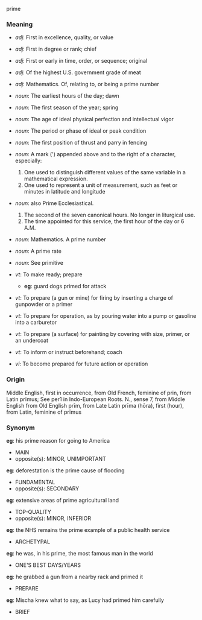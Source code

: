 prime
### Meaning
+ _adj_: First in excellence, quality, or value
+ _adj_: First in degree or rank; chief
+ _adj_: First or early in time, order, or sequence; original
+ _adj_: Of the highest U.S. government grade of meat
+ _adj_: Mathematics. Of, relating to, or being a prime number

+ _noun_: The earliest hours of the day; dawn
+ _noun_: The first season of the year; spring
+ _noun_: The age of ideal physical perfection and intellectual vigor
+ _noun_: The period or phase of ideal or peak condition
+ _noun_: The first position of thrust and parry in fencing
+ _noun_: A mark (') appended above and to the right of a character, especially:
   1. One used to distinguish different values of the same variable in a mathematical expression.
   2. One used to represent a unit of measurement, such as feet or minutes in latitude and longitude
+ _noun_: also Prime Ecclesiastical.
   1. The second of the seven canonical hours. No longer in liturgical use.
   2. The time appointed for this service, the first hour of the day or 6 A.M.
+ _noun_: Mathematics. A prime number
+ _noun_: A prime rate
+ _noun_: See primitive

+ _vt_: To make ready; prepare
    + __eg__: guard dogs primed for attack
+ _vt_: To prepare (a gun or mine) for firing by inserting a charge of gunpowder or a primer
+ _vt_: To prepare for operation, as by pouring water into a pump or gasoline into a carburetor
+ _vt_: To prepare (a surface) for painting by covering with size, primer, or an undercoat
+ _vt_: To inform or instruct beforehand; coach
+ _vi_: To become prepared for future action or operation

### Origin

Middle English, first in occurrence, from Old French, feminine of prin, from Latin prīmus; See per1 in Indo-European Roots. N., sense 7, from Middle English from Old English prīm, from Late Latin prīma (hōra), first (hour), from Latin, feminine of prīmus

### Synonym

__eg__: his prime reason for going to America

+ MAIN
+ opposite(s): MINOR, UNIMPORTANT

__eg__: deforestation is the prime cause of flooding

+ FUNDAMENTAL
+ opposite(s): SECONDARY

__eg__: extensive areas of prime agricultural land

+ TOP-QUALITY
+ opposite(s): MINOR, INFERIOR

__eg__: the NHS remains the prime example of a public health service

+ ARCHETYPAL

__eg__: he was, in his prime, the most famous man in the world

+ ONE'S BEST DAYS/YEARS

__eg__: he grabbed a gun from a nearby rack and primed it

+ PREPARE

__eg__: Mischa knew what to say, as Lucy had primed him carefully

+ BRIEF


